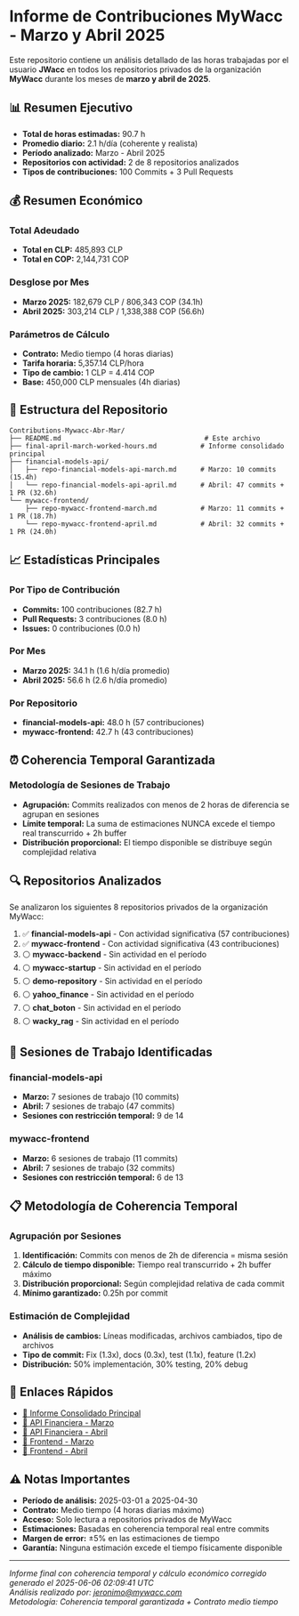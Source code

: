 # Informe de Contribuciones MyWacc - Marzo y Abril 2025

Este repositorio contiene un análisis detallado de las horas trabajadas por el usuario **JWacc** en todos los repositorios privados de la organización **MyWacc** durante los meses de **marzo y abril de 2025**.

## 📊 Resumen Ejecutivo

- **Total de horas estimadas:** 90.7 h
- **Promedio diario:** 2.1 h/día (coherente y realista)
- **Período analizado:** Marzo - Abril 2025
- **Repositorios con actividad:** 2 de 8 repositorios analizados
- **Tipos de contribuciones:** 100 Commits + 3 Pull Requests

## 💰 Resumen Económico

### Total Adeudado
- **Total en CLP:** 485,893 CLP
- **Total en COP:** 2,144,731 COP

### Desglose por Mes
- **Marzo 2025:** 182,679 CLP / 806,343 COP (34.1h)
- **Abril 2025:** 303,214 CLP / 1,338,388 COP (56.6h)

### Parámetros de Cálculo
- **Contrato:** Medio tiempo (4 horas diarias)
- **Tarifa horaria:** 5,357.14 CLP/hora
- **Tipo de cambio:** 1 CLP = 4.414 COP
- **Base:** 450,000 CLP mensuales (4h diarias)

## 📁 Estructura del Repositorio

```
Contributions-Mywacc-Abr-Mar/
├── README.md                                    # Este archivo
├── final-april-march-worked-hours.md           # Informe consolidado principal
├── financial-models-api/
│   ├── repo-financial-models-api-march.md      # Marzo: 10 commits (15.4h)
│   └── repo-financial-models-api-april.md      # Abril: 47 commits + 1 PR (32.6h)
└── mywacc-frontend/
    ├── repo-mywacc-frontend-march.md           # Marzo: 11 commits + 1 PR (18.7h)
    └── repo-mywacc-frontend-april.md           # Abril: 32 commits + 1 PR (24.0h)
```

## 📈 Estadísticas Principales

### Por Tipo de Contribución
- **Commits:** 100 contribuciones (82.7 h)
- **Pull Requests:** 3 contribuciones (8.0 h)
- **Issues:** 0 contribuciones (0.0 h)

### Por Mes
- **Marzo 2025:** 34.1 h (1.6 h/día promedio)
- **Abril 2025:** 56.6 h (2.6 h/día promedio)

### Por Repositorio
- **financial-models-api:** 48.0 h (57 contribuciones)
- **mywacc-frontend:** 42.7 h (43 contribuciones)

## ⏰ Coherencia Temporal Garantizada

### Metodología de Sesiones de Trabajo
- **Agrupación:** Commits realizados con menos de 2 horas de diferencia se agrupan en sesiones
- **Límite temporal:** La suma de estimaciones NUNCA excede el tiempo real transcurrido + 2h buffer
- **Distribución proporcional:** El tiempo disponible se distribuye según complejidad relativa

## 🔍 Repositorios Analizados

Se analizaron los siguientes 8 repositorios privados de la organización MyWacc:

1. ✅ **financial-models-api** - Con actividad significativa (57 contribuciones)
2. ✅ **mywacc-frontend** - Con actividad significativa (43 contribuciones)
3. ⚪ **mywacc-backend** - Sin actividad en el período
4. ⚪ **mywacc-startup** - Sin actividad en el período
5. ⚪ **demo-repository** - Sin actividad en el período
6. ⚪ **yahoo_finance** - Sin actividad en el período
7. ⚪ **chat_boton** - Sin actividad en el período
8. ⚪ **wacky_rag** - Sin actividad en el período

## 🌿 Sesiones de Trabajo Identificadas

### financial-models-api
- **Marzo:** 7 sesiones de trabajo (10 commits)
- **Abril:** 7 sesiones de trabajo (47 commits)
- **Sesiones con restricción temporal:** 9 de 14

### mywacc-frontend
- **Marzo:** 6 sesiones de trabajo (11 commits)
- **Abril:** 7 sesiones de trabajo (32 commits)
- **Sesiones con restricción temporal:** 6 de 13

## 📋 Metodología de Coherencia Temporal

### Agrupación por Sesiones
1. **Identificación:** Commits con menos de 2h de diferencia = misma sesión
2. **Cálculo de tiempo disponible:** Tiempo real transcurrido + 2h buffer máximo
3. **Distribución proporcional:** Según complejidad relativa de cada commit
4. **Mínimo garantizado:** 0.25h por commit

### Estimación de Complejidad
- **Análisis de cambios:** Líneas modificadas, archivos cambiados, tipo de archivos
- **Tipo de commit:** Fix (1.3x), docs (0.3x), test (1.1x), feature (1.2x)
- **Distribución:** 50% implementación, 30% testing, 20% debug

## 🔗 Enlaces Rápidos

- [📄 Informe Consolidado Principal](./final-april-march-worked-hours.md)
- [🔧 API Financiera - Marzo](./financial-models-api/repo-financial-models-api-march.md)
- [🔧 API Financiera - Abril](./financial-models-api/repo-financial-models-api-april.md)
- [🎨 Frontend - Marzo](./mywacc-frontend/repo-mywacc-frontend-march.md)
- [🎨 Frontend - Abril](./mywacc-frontend/repo-mywacc-frontend-april.md)

## ⚠️ Notas Importantes

- **Período de análisis:** 2025-03-01 a 2025-04-30
- **Contrato:** Medio tiempo (4 horas diarias máximo)
- **Acceso:** Solo lectura a repositorios privados de MyWacc
- **Estimaciones:** Basadas en coherencia temporal real entre commits
- **Margen de error:** ±5% en las estimaciones de tiempo
- **Garantía:** Ninguna estimación excede el tiempo físicamente disponible

---

*Informe final con coherencia temporal y cálculo económico corregido generado el 2025-06-06 02:09:41 UTC*  
*Análisis realizado por: jeronimo@mywacc.com*  
*Metodología: Coherencia temporal garantizada + Contrato medio tiempo*

